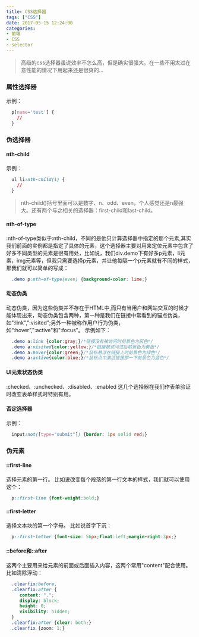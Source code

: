 ```yaml
---
title: CSS选择器
tags: ["CSS"]
date: 2017-05-15 12:24:00
categories:
- 前端
- CSS
- selector
---
```

> 高级的css选择器虽说效率不怎么高，但是确实很强大。在一些不用太过在意性能的情况下用起来还是很爽的...

<!-- more -->
### 属性选择器
示例：
```CSS
  p[name='test'] {
    //
  }
```
### 伪选择器
#### nth-child
示例：
```CSS
  ul li:nth-child(1) {
    //
  }
```
> nth-child()括号里面可以是数字、n、odd、even，个人感觉还是n最强大。还有两个与之相关的选择器：first-child和last-child。

#### nth-of-type
:nth-of-type类似于:nth-child，不同的是他只计算选择器中指定的那个元素,其实我们前面的实例都是指定了具体的元素，这个选择器主要对用来定位元素中包含了好多不同类型的元素是很有用处，比如说，我们div.demo下有好多p元素，li元素，img元素等，但我只需要选择p元素，并让他每隔一个p元素就有不同的样式，那我们就可以简单的写成：
```CSS
  .demo p:nth-of-type(even) {background-color: lime;}
```
#### 动态伪类
动态伪类，因为这些伪类并不存在于HTML中,而只有当用户和网站交互的时候才能体现出来，动态伪类包含两种，第一种是我们在链接中常看到的锚点伪类，如":link",":visited";另外一种被称作用户行为伪类，如“:hover”,":active"和":focus"。
示例如下：
```CSS
  .demo a:link {color:gray;}/*链接没有被访问时前景色为灰色*/
  .demo a:visited{color:yellow;}/*链接被访问过后前景色为黄色*/
  .demo a:hover{color:green;}/*鼠标悬浮在链接上时前景色为绿色*/
  .demo a:active{color:blue;}/*鼠标点中激活链接那一下前景色为蓝色*/
```
#### UI元素状态伪类
:checked、:unchecked、:disabled、:enabled
这几个选择器在我们作表单验证时改变表单样式时特别有用。
#### 否定选择器
示例：
```CSS
  input:not([type="submit"]) {border: 1px solid red;}
```
### 伪元素
#### ::first-line
选择元素的第一行。
比如说改变每个段落的第一行文本的样式，我们就可以使用这个：
```CSS
  p::first-line {font-weight:bold;}
```
#### ::first-letter
选择文本块的第一个字母。
比如说首字下沉：
```CSS
  p::first-letter {font-size: 56px;float:left;margin-right:3px;}
```
#### ::before和::after
这两个主要用来给元素的前面或后面插入内容，这两个常用"content"配合使用。
比如清除浮动：
```CSS
  .clearfix:before,
  .clearfix:after {
     content: ".";
     display: block;
     height: 0;
     visibility: hidden;
  }
  .clearfix:after {clear: both;}
  .clearfix {zoom: 1;}
```

